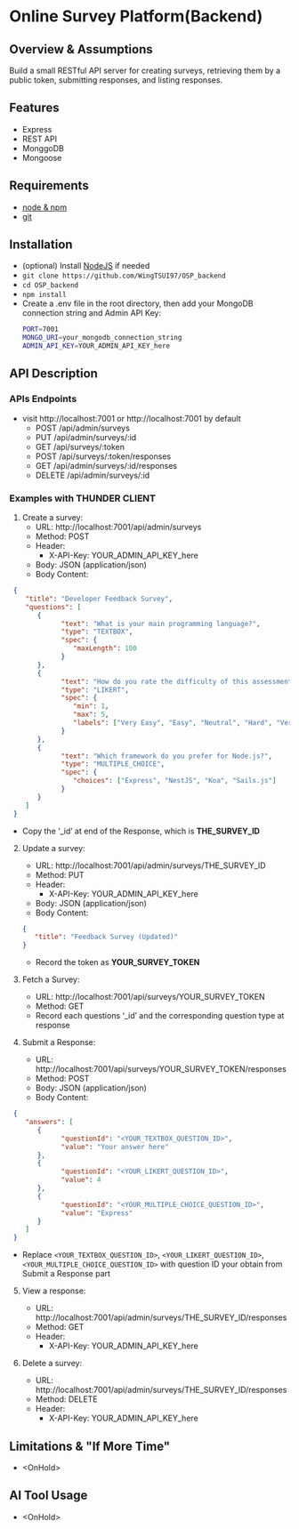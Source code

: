 # Online Survey Platform(Backend)

## Overview & Assumptions
Build a small RESTful API server for creating surveys, retrieving them by a public token, submitting responses, and listing responses.


## Features
- Express
- REST API
- MonggoDB
- Mongoose


## Requirements
- [node & npm](https://nodejs.org/en)
- [git](https://docs.github.com/en/get-started/git-basics/set-up-git)


## Installation
- (optional) Install [NodeJS](https://nodejs.org/en) if needed
- `git clone https://github.com/WingTSUI97/OSP_backend`
- `cd OSP_backend`
- `npm install`
- Create a .env file in the root directory, then add your MongoDB connection string and Admin API Key:
   ```bash
   PORT=7001
   MONGO_URI=your_mongodb_connection_string
   ADMIN_API_KEY=YOUR_ADMIN_API_KEY_here
   ```


## API Description

### APIs Endpoints
- visit http://localhost:7001 or http://localhost:7001 by default 
  - POST /api/admin/surveys
  - PUT /api/admin/surveys/:id
  - GET /api/surveys/:token
  - POST /api/surveys/:token/responses
  - GET /api/admin/surveys/:id/responses
  - DELETE /api/admin/surveys/:id


### Examples with THUNDER CLIENT
1. Create a survey:
   - URL: http://localhost:7001/api/admin/surveys
   - Method: POST
   - Header:
      - X-API-Key: YOUR_ADMIN_API_KEY_here
   - Body: JSON (application/json)
   - Body Content: 
  ```JSON
   {
      "title": "Developer Feedback Survey",
      "questions": [
         {
               "text": "What is your main programming language?",
               "type": "TEXTBOX",
               "spec": {
                  "maxLength": 100
               }
         },
         {
               "text": "How do you rate the difficulty of this assessment?",
               "type": "LIKERT",
               "spec": {
                  "min": 1,
                  "max": 5,
                  "labels": ["Very Easy", "Easy", "Neutral", "Hard", "Very Hard"]
               }
         },
         {
               "text": "Which framework do you prefer for Node.js?",
               "type": "MULTIPLE_CHOICE",
               "spec": {
                  "choices": ["Express", "NestJS", "Koa", "Sails.js"]
               }
         }
      ]
   }
   ```
   - Copy the ‘_id’ at end of the Response, which is **THE_SURVEY_ID**

2. Update a survey:
   - URL: http://localhost:7001/api/admin/surveys/THE_SURVEY_ID
   - Method: PUT
   - Header:
      - X-API-Key: YOUR_ADMIN_API_KEY_here
   - Body: JSON (application/json)
   - Body Content: 
   ```JSON
   {
      "title": "Feedback Survey (Updated)"
   }
   ```
   - Record the token as **YOUR_SURVEY_TOKEN**

3. Fetch a Survey:
   - URL: http://localhost:7001/api/surveys/YOUR_SURVEY_TOKEN
   - Method: GET
   - Record each questions ‘_id’ and the corresponding question type at response 

4. Submit a Response:
   - URL: http://localhost:7001/api/surveys/YOUR_SURVEY_TOKEN/responses
   - Method: POST
   - Body: JSON (application/json)
   - Body Content: 
  ```JSON
   {
      "answers": [
         {
               "questionId": "<YOUR_TEXTBOX_QUESTION_ID>",
               "value": "Your answer here"
         },
         {
               "questionId": "<YOUR_LIKERT_QUESTION_ID>",
               "value": 4
         },
         {
               "questionId": "<YOUR_MULTIPLE_CHOICE_QUESTION_ID>",
               "value": "Express"
         }
      ]
   }
  ```
   - Replace `<YOUR_TEXTBOX_QUESTION_ID>`, `<YOUR_LIKERT_QUESTION_ID>`, `<YOUR_MULTIPLE_CHOICE_QUESTION_ID>` with question ID your obtain from Submit a Response part
5. View  a response:
   - URL: http://localhost:7001/api/admin/surveys/THE_SURVEY_ID/responses
   - Method: GET
   - Header:
      - X-API-Key: YOUR_ADMIN_API_KEY_here

6. Delete a survey:
   - URL: http://localhost:7001/api/admin/surveys/THE_SURVEY_ID/responses
   - Method: DELETE
   - Header:
      - X-API-Key: YOUR_ADMIN_API_KEY_here


## Limitations & "If More Time"
- \<OnHold>


## AI Tool Usage
- \<OnHold>